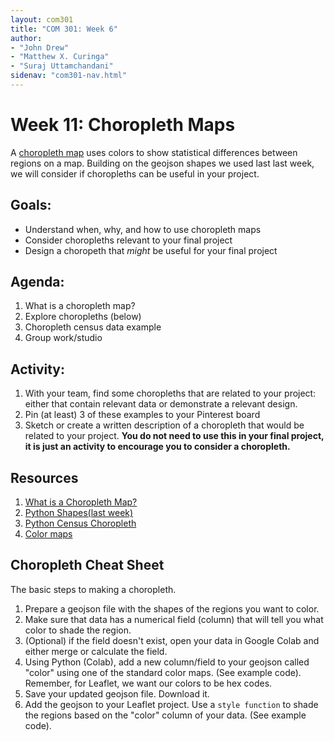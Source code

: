 ```yaml
---
layout: com301
title: "COM 301: Week 6"
author:
- "John Drew"
- "Matthew X. Curinga"
- "Suraj Uttamchandani"
sidenav: "com301-nav.html"
---
```


Week 11: Choropleth Maps
========================
A [choropleth map](https://infogram.com/blog/what-is-a-choropleth-map/) uses colors to show statistical differences
between regions on a map. Building on the geojson shapes we used last
last week, we will consider if choropleths can be useful in your project.


Goals:
------
- Understand when, why, and how to use choropleth maps
- Consider choropleths relevant to your final project
- Design a choropeth that _might_ be useful for your final project

Agenda:
-------
1. What is a choropleth map?
2. Explore choropleths (below)
3. Choropleth census data example
4. Group work/studio

Activity:
---------
1. With your team, find some choropleths that are related to your project:
   either that contain relevant data or demonstrate a relevant design.
2. Pin (at least) 3 of these examples to your Pinterest board
3. Sketch or create a written description of a choropleth that would be related to your project. **You do not need to use this in your final project, it is just an activity to encourage you to consider a choropleth.**

Resources
----------
1. [What is a Choropleth Map?](https://infogram.com/blog/what-is-a-choropleth-map/)
2. [Python Shapes(last week)](https://colab.research.google.com/drive/1SZb02DmN6V8OGQYH2YQuvp1P5Oq3xlep?usp=sharing)
2. [Python Census Choropleth](https://colab.research.google.com/drive/1w6qHdedpXXnxPWNoYu4qGoR3edApD_Hy?usp=sharing)
3. [Color maps](https://matplotlib.org/stable/users/explain/colors/colormaps.html)

Choropleth Cheat Sheet
----------------------
The basic steps to making a choropleth.

1. Prepare a geojson file with the shapes of the regions you want to color.
2. Make sure that data has a numerical field (column) that will tell you what color
   to shade the region.
3. (Optional) if the field doesn't exist, open your data in Google Colab and either merge or
   calculate the field.
4. Using Python (Colab), add a new column/field to your geojson called "color" using one of the standard
   color maps. (See example code). Remember, for Leaflet, we want our colors to be hex codes.
5. Save your updated geojson file. Download it.
6. Add the geojson to your Leaflet project. Use a `style function` to shade the regions based on the
   "color" column of your data. (See example code).
